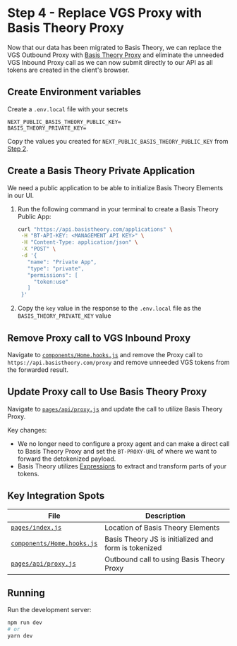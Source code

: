 # Step 4 - Replace VGS Proxy with Basis Theory Proxy

Now that our data has been migrated to Basis Theory, we can replace the VGS Outbound Proxy with [Basis Theory Proxy](https://developers.basistheory.com/concepts/what-is-the-proxy/) and eliminate the unneeded VGS Inbound Proxy call as we can now submit directly to our API as all tokens are created in the client's browser.

## Create Environment variables

Create a `.env.local` file with your secrets

```
NEXT_PUBLIC_BASIS_THEORY_PUBLIC_KEY=
BASIS_THEORY_PRIVATE_KEY=
```

Copy the values you created for `NEXT_PUBLIC_BASIS_THEORY_PUBLIC_KEY` from [Step 2](../02-add-elements/).

## Create a Basis Theory Private Application
We need a public application to be able to initialize Basis Theory Elements in our UI.

1. Run the following command in your terminal to create a Basis Theory Public App:
   ```bash
   curl "https://api.basistheory.com/applications" \
    -H "BT-API-KEY: <MANAGEMENT API KEY>" \
    -H "Content-Type: application/json" \
    -X "POST" \
    -d '{
      "name": "Private App",
      "type": "private",
      "permissions": [
        "token:use"
      ]
    }'
   ```
2. Copy the `key` value in the response to the `.env.local` file as the `BASIS_THEORY_PRIVATE_KEY` value

## Remove Proxy call to VGS Inbound Proxy
Navigate to [`components/Home.hooks.js`](./components/Home.hooks.js) and remove the Proxy call to `https://api.basistheory.com/proxy` and remove unneeded VGS tokens from the forwarded result.

## Update Proxy call to Use Basis Theory Proxy
Navigate to [`pages/api/proxy.js`](./pages/api/proxy.js) and update the call to utilize Basis Theory Proxy.

Key changes:
* We no longer need to configure a proxy agent and can make a direct call to Basis Theory Proxy and set the `BT-PROXY-URL` of where we want to forward the detokenized payload.
* Basis Theory utilizes [Expressions](https://docs.basistheory.com/expressions/) to extract and transform parts of your tokens. 

## Key Integration Spots

| File                                                     | Description                                          |
| -------------------------------------------------------- | ---------------------------------------------------- |
| [`pages/index.js`](./pages/index.js)                     | Location of Basis Theory Elements                    |
| [`components/Home.hooks.js`](./components/Home.hooks.js) | Basis Theory JS is initialized and form is tokenized |
| [`pages/api/proxy.js`](./pages/api/proxy.js)             | Outbound call to using Basis Theory Proxy            |

## Running

Run the development server:

```bash
npm run dev
# or
yarn dev
```